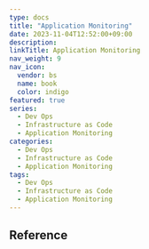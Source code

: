 ```yaml
---
type: docs
title: "Application Monitoring"
date: 2023-11-04T12:52:00+09:00
description:
linkTitle: Application Monitoring
nav_weight: 9
nav_icon:
  vendor: bs
  name: book
  color: indigo
featured: true
series:
  - Dev Ops
  - Infrastructure as Code
  - Application Monitoring
categories:
  - Dev Ops
  - Infrastructure as Code
  - Application Monitoring
tags:
  - Dev Ops
  - Infrastructure as Code
  - Application Monitoring
---
```


## Reference
